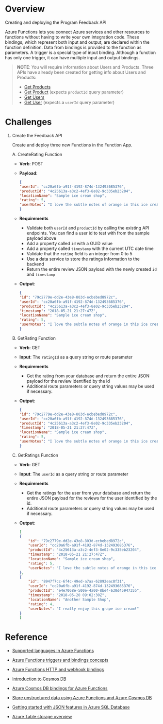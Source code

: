 # Overview
Creating and deploying the Program Feedback API

Azure Functions lets you connect Azure services and other resources to functions without having to write your own integration code.  These bindings, which represent both input and output, are declared within the function definition. Data from bindings is provided to the function as parameters.  A trigger is a special type of input binding.  Although a function has only one trigger, it can have multiple input and output bindings.

> **NOTE**: You will require information about Users and Products. Three APIs have already been created for getting info about Users and Products:
> * [Get Products](https://serverlessohapi.azurewebsites.net/api/GetProducts)
> * [Get Product](https://serverlessohapi.azurewebsites.net/api/GetProduct?productId=75542e38-563f-436f-adeb-f426f1dabb5c) (expects `productId` query parameter)
> * [Get Users](https://serverlessohapi.azurewebsites.net/api/GetUsers)
> * [Get User](https://serverlessohapi.azurewebsites.net/api/GetUser?userId=cc20a6fb-a91f-4192-874d-132493685376) (expects a `userId` query parameter)

# Challenges
1. Create the Feedback API

    Create and deploy three new Functions in the Function App.

    A. CreateRating Function

    * **Verb**: POST

    * **Payload**:
        ```JSON
        {
        "userId": "cc20a6fb-a91f-4192-874d-132493685376",
        "productId": "4c25613a-a3c2-4ef3-8e02-9c335eb23204",
        "locationName": "Sample ice cream shop",
        "rating": 5,
        "userNotes": "I love the subtle notes of orange in this ice cream!"
        }
        ```

    * **Requirements**
        * Validate both `userId` and `productId` by calling the existing API endpoints. You can find a user id to test with from the sample payload above
        * Add a property called `id` with a GUID value
        * Add a property called `timestamp` with the current UTC date time
        * Validate that the `rating` field is an integer from 0 to 5
        * Use a data service to store the ratings information to the backend
        * Return the entire review JSON payload with the newly created `id` and `timestamp`

    * **Output**:
        ```JSON
        {
        "id": "79c2779e-dd2e-43e8-803d-ecbebed8972c",
        "userId": "cc20a6fb-a91f-4192-874d-132493685376",
        "productId": "4c25613a-a3c2-4ef3-8e02-9c335eb23204",
        "timestamp": "2018-05-21 21:27:47Z",
        "locationName": "Sample ice cream shop",
        "rating": 5,
        "userNotes": "I love the subtle notes of orange in this ice cream!"
        }
        ```

    B. GetRating Function

    * **Verb**: GET

    * **Input**: The `ratingId` as a query string or route parameter

    * **Requirements**
        * Get the rating from your database and return the entire JSON payload for the review identified by the id
        * Additional route parameters or query string values may be used if necessary.

    * **Output**:
        ```JSON
        {
        "id": "79c2779e-dd2e-43e8-803d-ecbebed8972c",
        "userId": "cc20a6fb-a91f-4192-874d-132493685376",
        "productId": "4c25613a-a3c2-4ef3-8e02-9c335eb23204",
        "timestamp": "2018-05-21 21:27:47Z",
        "locationName": "Sample ice cream shop",
        "rating": 5,
        "userNotes": "I love the subtle notes of orange in this ice cream!"
        }
        ```

    C. GetRatings Function

    * **Verb**: GET

    * **Input**: The `userId` as a query string or route parameter

    * **Requirements**
        * Get the ratings for the user from your database and return the entire JSON payload for the reviews for the user identified by the id.
        * Additional route parameters or query string values may be used if necessary.
        
    * **Output**:
        ``` JSON
        [
        {
            "id": "79c2779e-dd2e-43e8-803d-ecbebed8972c",
            "userId": "cc20a6fb-a91f-4192-874d-132493685376",
            "productId": "4c25613a-a3c2-4ef3-8e02-9c335eb23204",
            "timestamp": "2018-05-21 21:27:47Z",
            "locationName": "Sample ice cream shop",
            "rating": 5,
            "userNotes": "I love the subtle notes of orange in this ice cream!"
        },
        {
            "id": "8947f7cc-6f4c-49ed-a7aa-62892eac8f31",
            "userId": "cc20a6fb-a91f-4192-874d-132493685376",
            "productId": "e4e7068e-500e-4a00-8be4-630d4594735b",
            "timestamp": "2018-05-20 09:02:30Z",
            "locationName": "Another Sample Shop",
            "rating": 4,
            "userNotes": "I really enjoy this grape ice cream!"
        }
        ]
        ```

# Reference

* [Supported languages in Azure Functions](https://docs.microsoft.com/azure/azure-functions/supported-languages)

* [Azure Functions triggers and bindings concepts](https://docs.microsoft.com/azure/azure-functions/functions-triggers-bindings)

* [Azure Functions HTTP and webhook bindings](https://docs.microsoft.com/azure/azure-functions/functions-bindings-http-webhook)

* [Introduction to Cosmos DB](https://docs.microsoft.com/azure/cosmos-db/introduction)

* [Azure Cosmos DB bindings for Azure Functions](https://docs.microsoft.com/azure/azure-functions/functions-bindings-cosmosdb-v2)

* [Store unstructured data using Azure Functions and Azure Cosmos DB](https://docs.microsoft.com/azure/azure-functions/functions-integrate-store-unstructured-data-cosmosdb)

* [Getting started with JSON features in Azure SQL Database](https://docs.microsoft.com/azure/sql-database/sql-database-json-features)

* [Azure Table storage overview](https://docs.microsoft.com/azure/cosmos-db/table-storage-overview)
